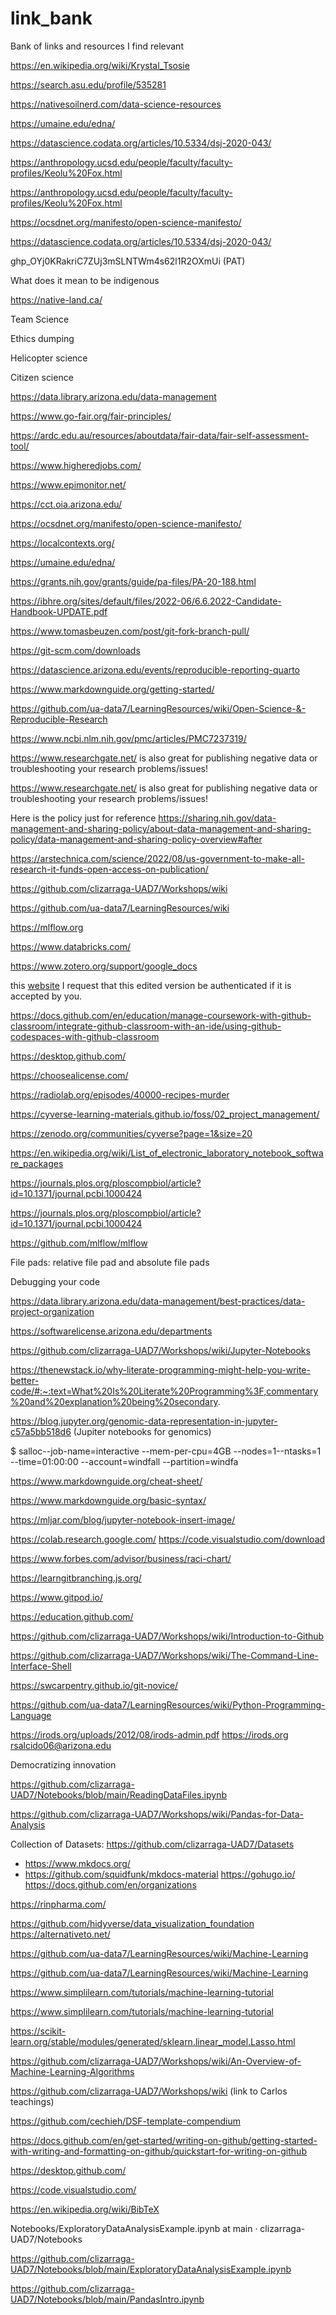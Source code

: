 # link_bank
Bank of links and resources I find relevant

https://en.wikipedia.org/wiki/Krystal_Tsosie

https://search.asu.edu/profile/535281

https://nativesoilnerd.com/data-science-resources

https://umaine.edu/edna/

https://datascience.codata.org/articles/10.5334/dsj-2020-043/

https://anthropology.ucsd.edu/people/faculty/faculty-profiles/Keolu%20Fox.html

https://anthropology.ucsd.edu/people/faculty/faculty-profiles/Keolu%20Fox.html

https://ocsdnet.org/manifesto/open-science-manifesto/

https://datascience.codata.org/articles/10.5334/dsj-2020-043/

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 (PAT)

What does it mean to be indigenous

https://native-land.ca/

Team Science

Ethics dumping

Helicopter science

Citizen science

https://data.library.arizona.edu/data-management

https://www.go-fair.org/fair-principles/

https://ardc.edu.au/resources/aboutdata/fair-data/fair-self-assessment-tool/

https://www.higheredjobs.com/

https://www.epimonitor.net/

https://cct.oia.arizona.edu/

https://ocsdnet.org/manifesto/open-science-manifesto/

https://localcontexts.org/

https://umaine.edu/edna/

https://grants.nih.gov/grants/guide/pa-files/PA-20-188.html

https://ibhre.org/sites/default/files/2022-06/6.6.2022-Candidate-Handbook-UPDATE.pdf

https://www.tomasbeuzen.com/post/git-fork-branch-pull/

https://git-scm.com/downloads

https://datascience.arizona.edu/events/reproducible-reporting-quarto

https://www.markdownguide.org/getting-started/

https://github.com/ua-data7/LearningResources/wiki/Open-Science-&-Reproducible-Research

https://www.ncbi.nlm.nih.gov/pmc/articles/PMC7237319/

https://www.researchgate.net/   is also great for publishing negative data or troubleshooting your research problems/issues!

https://www.researchgate.net/   is also great for publishing negative data or troubleshooting your research problems/issues!

Here is the policy just for reference https://sharing.nih.gov/data-management-and-sharing-policy/about-data-management-and-sharing-policy/data-management-and-sharing-policy-overview#after

https://arstechnica.com/science/2022/08/us-government-to-make-all-research-it-funds-open-access-on-publication/

https://github.com/clizarraga-UAD7/Workshops/wiki

https://github.com/ua-data7/LearningResources/wiki

https://mlflow.org

https://www.databricks.com/

https://www.zotero.org/support/google_docs

this  [website](https://financialservices.arizona.edu/purchasing/tax-info#:~:text=Out%20of%20state%20vendors%20charging,ID%20Number%20is%2074%2D2652689.)
I request that this edited version be authenticated if it is accepted by you.


https://docs.github.com/en/education/manage-coursework-with-github-classroom/integrate-github-classroom-with-an-ide/using-github-codespaces-with-github-classroom

https://desktop.github.com/

https://choosealicense.com/

https://radiolab.org/episodes/40000-recipes-murder

https://cyverse-learning-materials.github.io/foss/02_project_management/

https://zenodo.org/communities/cyverse?page=1&size=20

https://en.wikipedia.org/wiki/List_of_electronic_laboratory_notebook_software_packages

https://journals.plos.org/ploscompbiol/article?id=10.1371/journal.pcbi.1000424

https://journals.plos.org/ploscompbiol/article?id=10.1371/journal.pcbi.1000424

https://github.com/mlflow/mlflow

File pads: relative file pad and absolute file pads

Debugging your code

https://data.library.arizona.edu/data-management/best-practices/data-project-organization

https://softwarelicense.arizona.edu/departments

https://github.com/clizarraga-UAD7/Workshops/wiki/Jupyter-Notebooks

https://thenewstack.io/why-literate-programming-might-help-you-write-better-code/#:~:text=What%20Is%20Literate%20Programming%3F,commentary%20and%20explanation%20being%20secondary.

https://blog.jupyter.org/genomic-data-representation-in-jupyter-c57a5bb518d6  (Jupiter notebooks for genomics)

$ salloc--job-name=interactive --mem-per-cpu=4GB --nodes=1--ntasks=1 --time=01:00:00 --account=windfall --partition=windfa

https://www.markdownguide.org/cheat-sheet/

https://www.markdownguide.org/basic-syntax/

https://mljar.com/blog/jupyter-notebook-insert-image/

https://colab.research.google.com/
https://code.visualstudio.com/download

https://www.forbes.com/advisor/business/raci-chart/

https://learngitbranching.js.org/

https://www.gitpod.io/

https://education.github.com/

https://github.com/clizarraga-UAD7/Workshops/wiki/Introduction-to-Github

https://github.com/clizarraga-UAD7/Workshops/wiki/The-Command-Line-Interface-Shell


https://swcarpentry.github.io/git-novice/

https://github.com/ua-data7/LearningResources/wiki/Python-Programming-Language

https://irods.org/uploads/2012/08/irods-admin.pdf
https://irods.org
rsalcido06@arizona.edu


Democratizing innovation

https://github.com/clizarraga-UAD7/Notebooks/blob/main/ReadingDataFiles.ipynb

https://github.com/clizarraga-UAD7/Workshops/wiki/Pandas-for-Data-Analysis

Collection of Datasets: https://github.com/clizarraga-UAD7/Datasets

- https://www.mkdocs.org/
- https://github.com/squidfunk/mkdocs-material
https://gohugo.io/
https://docs.github.com/en/organizations

https://rinpharma.com/

https://github.com/hidyverse/data_visualization_foundation
https://alternativeto.net/

https://github.com/ua-data7/LearningResources/wiki/Machine-Learning

https://github.com/ua-data7/LearningResources/wiki/Machine-Learning

https://www.simplilearn.com/tutorials/machine-learning-tutorial

https://www.simplilearn.com/tutorials/machine-learning-tutorial

https://scikit-learn.org/stable/modules/generated/sklearn.linear_model.Lasso.html

https://github.com/clizarraga-UAD7/Workshops/wiki/An-Overview-of-Machine-Learning-Algorithms

https://github.com/clizarraga-UAD7/Workshops/wiki (link to Carlos teachings)

https://github.com/cechieh/DSF-template-compendium

https://docs.github.com/en/get-started/writing-on-github/getting-started-with-writing-and-formatting-on-github/quickstart-for-writing-on-github

https://desktop.github.com/

https://code.visualstudio.com/

https://en.wikipedia.org/wiki/BibTeX

Notebooks/ExploratoryDataAnalysisExample.ipynb at main · clizarraga-UAD7/Notebooks

https://github.com/clizarraga-UAD7/Notebooks/blob/main/ExploratoryDataAnalysisExample.ipynb

https://github.com/clizarraga-UAD7/Notebooks/blob/main/PandasIntro.ipynb



















